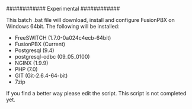 ############
Experimental
############

This batch .bat file will download, install and configure FusionPBX on Windows 64bit. 
The following will be installed:

* FreeSWITCH (1.7.0-0a024c4ecb-64bit)
* FusionPBX (Current)
* Postgresql (9.4)
* postgresql-odbc (09_05_0100)
* NGINX (1.9.9)
* PHP (7.0)
* GIT (Git-2.6.4-64-bit)
* 7zip

If you find a better way please edit the script.  This script is not completed yet.
